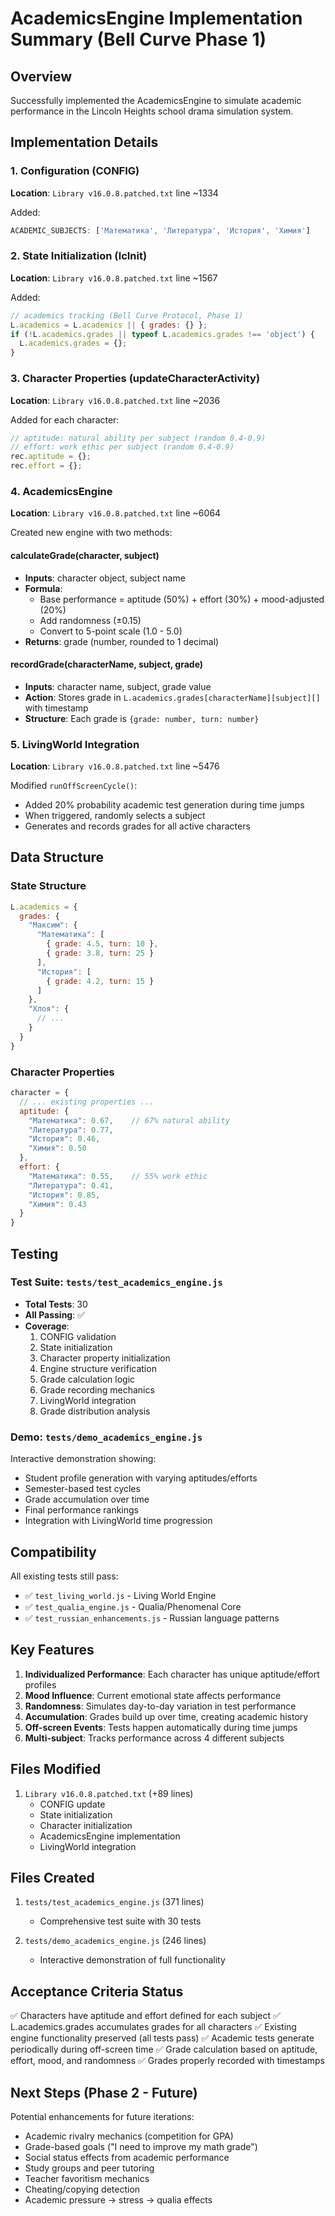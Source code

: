 # AcademicsEngine Implementation Summary (Bell Curve Phase 1)

## Overview
Successfully implemented the AcademicsEngine to simulate academic performance in the Lincoln Heights school drama simulation system.

## Implementation Details

### 1. Configuration (CONFIG)
**Location**: `Library v16.0.8.patched.txt` line ~1334

Added:
```javascript
ACADEMIC_SUBJECTS: ['Математика', 'Литература', 'История', 'Химия']
```

### 2. State Initialization (lcInit)
**Location**: `Library v16.0.8.patched.txt` line ~1567

Added:
```javascript
// academics tracking (Bell Curve Protocol, Phase 1)
L.academics = L.academics || { grades: {} };
if (!L.academics.grades || typeof L.academics.grades !== 'object') {
  L.academics.grades = {};
}
```

### 3. Character Properties (updateCharacterActivity)
**Location**: `Library v16.0.8.patched.txt` line ~2036

Added for each character:
```javascript
// aptitude: natural ability per subject (random 0.4-0.9)
// effort: work ethic per subject (random 0.4-0.9)
rec.aptitude = {};
rec.effort = {};
```

### 4. AcademicsEngine
**Location**: `Library v16.0.8.patched.txt` line ~6064

Created new engine with two methods:

#### calculateGrade(character, subject)
- **Inputs**: character object, subject name
- **Formula**: 
  - Base performance = aptitude (50%) + effort (30%) + mood-adjusted (20%)
  - Add randomness (±0.15)
  - Convert to 5-point scale (1.0 - 5.0)
- **Returns**: grade (number, rounded to 1 decimal)

#### recordGrade(characterName, subject, grade)
- **Inputs**: character name, subject, grade value
- **Action**: Stores grade in `L.academics.grades[characterName][subject][]` with timestamp
- **Structure**: Each grade is `{grade: number, turn: number}`

### 5. LivingWorld Integration
**Location**: `Library v16.0.8.patched.txt` line ~5476

Modified `runOffScreenCycle()`:
- Added 20% probability academic test generation during time jumps
- When triggered, randomly selects a subject
- Generates and records grades for all active characters

## Data Structure

### State Structure
```javascript
L.academics = {
  grades: {
    "Максим": {
      "Математика": [
        { grade: 4.5, turn: 10 },
        { grade: 3.8, turn: 25 }
      ],
      "История": [
        { grade: 4.2, turn: 15 }
      ]
    },
    "Хлоя": {
      // ...
    }
  }
}
```

### Character Properties
```javascript
character = {
  // ... existing properties ...
  aptitude: {
    "Математика": 0.67,    // 67% natural ability
    "Литература": 0.77,
    "История": 0.46,
    "Химия": 0.50
  },
  effort: {
    "Математика": 0.55,    // 55% work ethic
    "Литература": 0.41,
    "История": 0.85,
    "Химия": 0.43
  }
}
```

## Testing

### Test Suite: `tests/test_academics_engine.js`
- **Total Tests**: 30
- **All Passing**: ✅
- **Coverage**:
  1. CONFIG validation
  2. State initialization
  3. Character property initialization
  4. Engine structure verification
  5. Grade calculation logic
  6. Grade recording mechanics
  7. LivingWorld integration
  8. Grade distribution analysis

### Demo: `tests/demo_academics_engine.js`
Interactive demonstration showing:
- Student profile generation with varying aptitudes/efforts
- Semester-based test cycles
- Grade accumulation over time
- Final performance rankings
- Integration with LivingWorld time progression

## Compatibility

All existing tests still pass:
- ✅ `test_living_world.js` - Living World Engine
- ✅ `test_qualia_engine.js` - Qualia/Phenomenal Core
- ✅ `test_russian_enhancements.js` - Russian language patterns

## Key Features

1. **Individualized Performance**: Each character has unique aptitude/effort profiles
2. **Mood Influence**: Current emotional state affects performance
3. **Randomness**: Simulates day-to-day variation in test performance
4. **Accumulation**: Grades build up over time, creating academic history
5. **Off-screen Events**: Tests happen automatically during time jumps
6. **Multi-subject**: Tracks performance across 4 different subjects

## Files Modified

1. `Library v16.0.8.patched.txt` (+89 lines)
   - CONFIG update
   - State initialization
   - Character initialization
   - AcademicsEngine implementation
   - LivingWorld integration

## Files Created

1. `tests/test_academics_engine.js` (371 lines)
   - Comprehensive test suite with 30 tests
   
2. `tests/demo_academics_engine.js` (246 lines)
   - Interactive demonstration of full functionality

## Acceptance Criteria Status

✅ Characters have aptitude and effort defined for each subject
✅ L.academics.grades accumulates grades for all characters
✅ Existing engine functionality preserved (all tests pass)
✅ Academic tests generate periodically during off-screen time
✅ Grade calculation based on aptitude, effort, mood, and randomness
✅ Grades properly recorded with timestamps

## Next Steps (Phase 2 - Future)

Potential enhancements for future iterations:
- Academic rivalry mechanics (competition for GPA)
- Grade-based goals ("I need to improve my math grade")
- Social status effects from academic performance
- Study groups and peer tutoring
- Teacher favoritism mechanics
- Cheating/copying detection
- Academic pressure → stress → qualia effects
